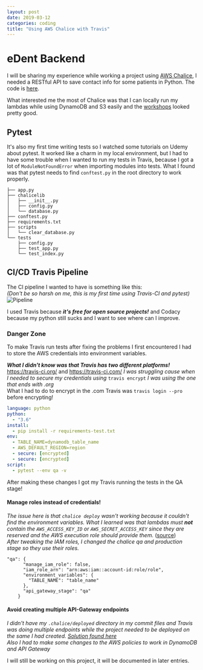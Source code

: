 ```yaml
---
layout: post  
date: 2019-03-12  
categories: coding  
title: "Using AWS Chalice with Travis"  
---
```


# eDent Backend
I will be sharing my experience while working a project using [AWS Chalice][chalice-link], 
I needed a RESTful API to save contact info for some patients in Python.
The code is [here][repo-link].  

What interested me the most of Chalice was that I can locally run my lambdas while using 
DynamoDB and S3 easily and the [workshops][workshop-link] looked pretty good.  

## Pytest
It's also my first time writing tests so I watched some tutorials on Udemy about pytest. 
It worked like a charm in my local environment, but I had to have some trouble when I wanted
to run my tests in Travis, because I got a lot of `ModuleNotFoundError` when importing modules into tests. 
What I found was that pytest needs to find `conftest.py` in the root directory to work properly.
```text
├── app.py
├── chalicelib
│   ├── __init__.py
│   ├── config.py
│   └── database.py
├── conftest.py
├── requirements.txt
├── scripts
│   └── clear_database.py
└── tests
    ├── config.py
    ├── test_app.py
    └── test_index.py
```

## CI/CD Travis Pipeline
The CI pipeline I wanted to have is something like this:  
_(Don't be so harsh on me, this is my first time using Travis-CI and pytest)_  
![Pipeline](https://user-images.githubusercontent.com/10179447/53920261-23856d00-4032-11e9-95f7-993098fe935e.png)

I used Travis because _**it's free for open source projects!**_ and Codacy because my python still 
sucks and I want to see where can I improve.

### Danger Zone

To make Travis run tests after fixing the problems I first encountered I had to store the AWS credentials into
environment variables.  

___What I didn't know was that Travis has two different platforms!___  
https://travis-ci.org/ and https://travis-ci.com/
_I was struggling cause when I needed to secure my credentials using_ `travis encrypt` _I was using the one that ends with .org_  
What I had to do to encrypt in the .com Travis was `travis login --pro` before encrypting!

```yaml
language: python
python:
  - "3.6"
install:
  - pip install -r requirements-test.txt
env:
  - TABLE_NAME=dynamodb_table_name
  - AWS_DEFAULT_REGION=region
  - secure: [encrypted]
  - secure: [encrypted]
script:
  - pytest --env qa -v
```

After making these changes I got my Travis running the tests in the QA stage!

#### Manage roles instead of credentials!
_The issue here is that `chalice deploy` wasn't working because it couldn't find the environment variables.
What I learned was that lambdas must **not** contain the `AWS_ACCESS_KEY_ID` or `AWS_SECRET_ACCESS_KEY` 
since they are reserved and the AWS execution role should provide them._ ([source][aws-env-var-link])  
_After tweaking the IAM roles, I changed the chalice qa and production stage so they use their roles._
```
"qa": {
      "manage_iam_role": false,
      "iam_role_arn": "arn:aws:iam::account-id:role/role",
      "environment_variables": {
        "TABLE_NAME": "table_name"
      },
      "api_gateway_stage": "qa"
    }
```

#### Avoid creating multiple API-Gateway endpoints
_I didn't have my `.chalice/deployed` directory in my commit files and Travis was doing multiple endpoints while
the project needed to be deployed on the same I had created. [Solution found here][chalice-issue-link]  
Also I had to make some changes to the AWS policies to work in DynamoDB and API Gateway_

I will still be working on this project, it will be documented in later entries.


[repo-link]: https://github.com/AldoGatica123/edent-contacts  
[workshop-link]: https://chalice-workshop.readthedocs.io/en/latest/  
[chalice-link]: https://chalice.readthedocs.io/en/latest/  
[aws-env-var-link]: https://docs.aws.amazon.com/lambda/latest/dg/current-supported-versions.html#lambda-environment-variables  
[chalice-issue-link]:  https://github.com/aws/chalice/issues/915
